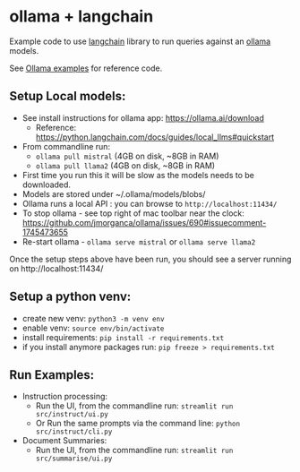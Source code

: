 # ollama + langchain

Example code to use [langchain](https://python.langchain.com/docs/get_started/introduction) library to run queries against an [ollama](https://ollama.ai/) models.

See [Ollama examples](https://github.com/jmorganca/ollama/tree/main/examples) for reference code.


## Setup Local models:

* See install instructions for ollama app: https://ollama.ai/download
  * Reference: https://python.langchain.com/docs/guides/local_llms#quickstart
* From commandline run:
  * `ollama pull mistral` (4GB on disk, ~8GB in RAM)
  * `ollama pull llama2`  (4GB on disk, ~8GB in RAM)
* First time you run this it will be slow as the models needs to be downloaded.
* Models are stored under ~/.ollama/models/blobs/
* Ollama runs a local API : you can browse to `http://localhost:11434/`
* To stop ollama - see top right of mac toolbar near the clock: https://github.com/jmorganca/ollama/issues/690#issuecomment-1745473655
* Re-start ollama - `ollama serve mistral` or `ollama serve llama2`

Once the setup steps above have been run, you should see a server running on  http://localhost:11434/ 


## Setup a python venv:

* create new venv: `python3 -m venv env`      
* enable venv: `source env/bin/activate`
* install requirements: `pip install -r requirements.txt`
* if you install anymore packages run: `pip freeze > requirements.txt`


## Run Examples:

* Instruction processing: 
  * Run the UI, from the commandline run: `streamlit run src/instruct/ui.py`
  * Or Run the same prompts via the command line: `python src/instruct/cli.py`
* Document Summaries:
  * Run the UI, from the commandline run: `streamlit run src/summarise/ui.py`
